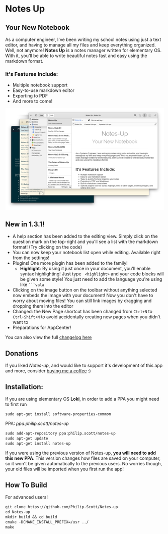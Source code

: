 
# Notes Up
## Your New Notebook

As a computer engineer, I've been writing my school notes using just a text editor, and having to manage all my files and keep everything organized. Well, not anymore! **Notes Up** is a notes manager written for elementary OS. With it, you'll be able to write beautiful notes fast and easy using the markdown format.

### It's Features Include:

- Multiple notebook support
- Easy-to-use markdown editor
- Exporting to PDF
- And more to come!

![screenshot](https://github.com/Philip-Scott/Notes-up/blob/master/Screenshot.png?raw=true)

## New in 1.3.1!

- A help section has been added to the editing view. Simply click on the question mark on the top-right and you'll see a list with the markdown format! (Try clicking on the code)
- You can now keep your notebook list open while editing. Available right from the settings!
- Plugins! One more plugin has been added to the family!
	- **Highlight**: By using it just once in your document, you'll enable syntax highlighting! Just type  ` <highlight>` and your code blocks will be given some style! You just need to add the language you're using like ` ```vala `
- Clicking on the image button on the toolbar without anything selected now embeds the image with your document! Now you don't have to worry about moving files! You can still link images by dragging and dropping them into the editor
- Changed: the New Page shortcut has been changed from `Ctrl+N` to `Ctrl+Shift+N` to avoid accidentally creating new pages when you didn't want to
- Preparations for AppCenter! 

You can also view the full [changelog here](changelog.md)

## Donations
If you liked _Notes-up_, and would like to support it's development of this app and more, consider [buying me a coffee](https://www.paypal.com/cgi-bin/webscr?cmd=_s-xclick&hosted_button_id=WYD9ZJK6ZFUDQ) :) 

## Installation:
If you are using elementary OS **Loki**, in order to add a PPA you might need to first run

	sudo apt-get install software-properties-common

PPA: _ppa:philip.scott/notes-up_

	sudo add-apt-repository ppa:philip.scott/notes-up
	sudo apt-get update
	sudo apt-get install notes-up
	
If you were using the previous version of Notes-up, **you will need to add this new PPA**. This version changes how files are saved on your computer, so it won't be given automatically to the previous users. No worries though, your old files will be imported when you first run the app!

## How To Build
For advanced users!

	git clone https://github.com/Philip-Scott/Notes-up
	cd Notes-up
	mkdir build && cd build 
	cmake -DCMAKE_INSTALL_PREFIX=/usr ../
	make
